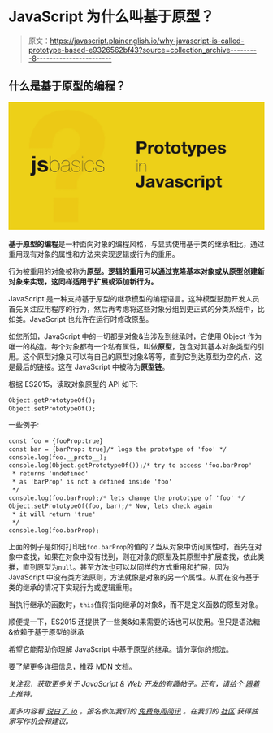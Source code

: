 # JavaScript 为什么叫基于原型？

> 原文：<https://javascript.plainenglish.io/why-javascript-is-called-prototype-based-e9326562bf43?source=collection_archive---------8----------------------->

## 什么是基于原型的编程？

![](img/d20e9fb7980c62ddcf0ed2573ccdf00b.png)

**基于原型的编程**是一种面向对象的编程风格，与显式使用基于类的继承相比，通过重用现有对象的属性和方法来实现逻辑或行为的重用。

行为被重用的对象被称为**原型。逻辑的重用可以通过克隆基本对象或从原型创建新对象来实现，这同样适用于扩展或添加新行为。**

JavaScript 是一种支持基于原型的继承模型的编程语言。这种模型鼓励开发人员首先关注应用程序的行为，然后再考虑将这些对象分组到更正式的分类系统中，比如类。JavaScript 也允许在运行时修改原型。

如您所知，JavaScript 中的一切都是对象&当涉及到继承时，它使用 Object 作为唯一的构造。每个对象都有一个私有属性，叫做**原型**，包含对其基本对象类型的引用。这个原型对象又可以有自己的原型对象&等等，直到它到达原型为空的点，这是最后的链接。这在 JavaScript 中被称为**原型链**。

根据 ES2015，读取对象原型的 API 如下:

```
Object.getPrototypeOf();
Object.setPrototypeOf();
```

一些例子:

```
const foo = {fooProp:true}
const bar = {barProp: true}/* logs the prototype of 'foo' */
console.log(foo.__proto__);
console.log(Object.getPrototypeOf());/* try to access 'foo.barProp'
 * returns 'undefined' 
 * as 'barProp' is not a defined inside 'foo' 
 */
console.log(foo.barProp);/* lets change the prototype of 'foo' */
Object.setPrototypeOf(foo, bar);/* Now, lets check again 
 * it will return 'true'
 */
console.log(foo.barProp);
```

上面的例子是如何打印出`foo.barProp`的值的？当从对象中访问属性时，首先在对象中查找，如果在对象中没有找到，则在对象的原型及其原型中扩展查找，依此类推，直到原型为`null`。甚至方法也可以以同样的方式重用和扩展，因为 JavaScript 中没有类方法原则，方法就像是对象的另一个属性。从而在没有基于类的继承的情况下实现行为或逻辑重用。

当执行继承的函数时，`this`值将指向继承的对象&，而不是定义函数的原型对象。

顺便提一下，ES2015 还提供了一些类&如果需要的话也可以使用。但只是语法糖&依赖于基于原型的继承

希望它能帮助你理解 JavaScript 中基于原型的继承。请分享你的想法。

要了解更多详细信息，推荐 MDN 文档。

*关注我，获取更多关于 JavaScript & Web 开发的有趣帖子。还有，请给个* [*跟着*](https://twitter.com/jsbasics_dev) *上推特。*

*更多内容看* [*说白了. io*](http://plainenglish.io/) *。报名参加我们的* [*免费每周简讯*](http://newsletter.plainenglish.io/) *。在我们的* [*社区*](https://discord.gg/GtDtUAvyhW) *获得独家写作机会和建议。*